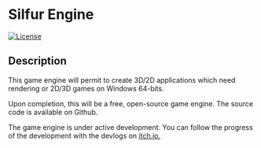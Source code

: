 
# Silfur Engine

[![License](https://img.shields.io/badge/License-Apache%202.0-blue.svg)](https://opensource.org/licenses/Apache-2.0)

## Description

This game engine will permit to create 3D/2D applications which need rendering or 2D/3D games on Windows 64-bits.

Upon completion, this will be a free, open-source game engine. The source code is available on Github.

The game engine is under active development. You can follow the progress of the development with the devlogs on [itch.io.](https://duality-workshop.itch.io/silfur-engine)

